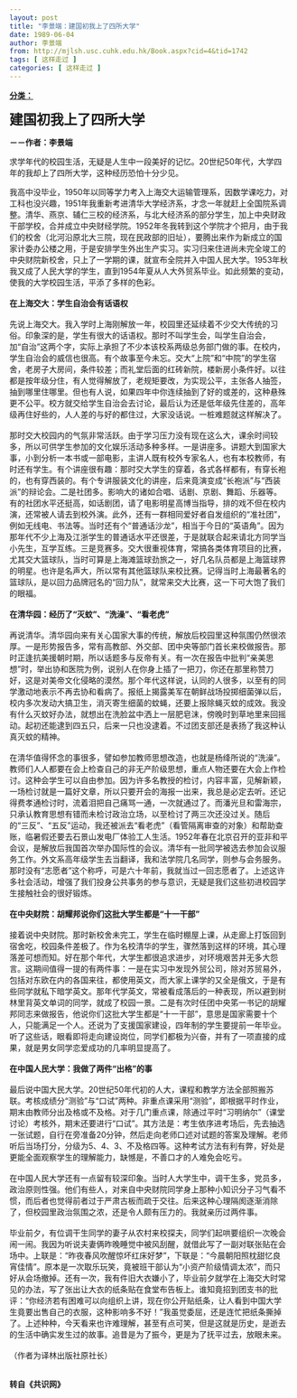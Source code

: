 ```yaml
---
layout: post
title: "李景端：建国初我上了四所大学"
date: 1989-06-04
author: 李景端
from: http://mjlsh.usc.cuhk.edu.hk/Book.aspx?cid=4&tid=1742
tags: [ 这样走过 ]
categories: [ 这样走过 ]
---
```


<div style="margin: 15px 10px 10px 0px;">
 <div>
  <span id="ctl00_ContentPlaceHolder1_chapter1_SubjectLabel" style="font-weight:bold;text-decoration:underline;">
   分类：
  </span>
 </div>
 <p>
  <strong>
   <font size="5">
    建国初我上了四所大学
   </font>
  </strong>
 </p>
 <p>
  <strong>
   －－作者：李景端
  </strong>
 </p>
 <p>
  求学年代的校园生活，无疑是人生中一段美好的记忆。20世纪50年代，大学四年的我却上了四所大学，这种经历恐怕十分少见。
 </p>
 <p>
  我高中没毕业，1950年以同等学力考入上海交大运输管理系，因数学课吃力，对工科也没兴趣，1951年我重新考进清华大学经济系，才念一年就赶上全国院系调整。清华、燕京、辅仁三校的经济系，与北大经济系的部分学生，加上中央财政干部学校，合并成立中央财经学院。1952年冬我转到这个学院才个把月，由于我们的校舍（北河沿原北大三院，现在民政部的旧址），要腾出来作为新成立的国家计委办公楼之用，于是安排学生外出生产实习。实习归来住进尚未完全竣工的中央财院新校舍，只上了一学期的课，就宣布全院并入中国人民大学。1953年秋我又成了人民大学的学生，直到1954年夏从人大外贸系毕业。如此频繁的变动，使我的大学校园生活，平添了多样的色彩。
  <br/>
  <br/>
  <strong>
   在上海交大：学生自治会有话语权
   <br/>
  </strong>
  <br/>
  先说上海交大。我入学时上海刚解放一年，校园里还延续着不少交大传统的习俗。印象深的是，学生有很大的话语权。那时不叫学生会，叫学生自治会，加“自治”这两个字，实际上承担了不少本该校系两级总务部门做的事。在校内，学生自治会的威信也很高。有个故事至今未忘。交大“上院”和“中院”的学生宿舍，老房子大房间，条件较差；而礼堂后面的红砖新院，楼新房小条件好。以往都是按年级分住，有人觉得解放了，老规矩要改，为实现公平，主张各人抽签，抽到哪里住哪里。但也有人说，如果四年中你连续抽到了好的或差的，这种悬殊更不公平。校方就交给学生自治会去讨论，最后认为还是低年级先住差的，高年级再住好些的，人人差的与好的都住过，大家没话说。一桩难题就这样解决了。
  <br/>
  <br/>
  那时交大校园内的气氛非常活跃。由于学习压力没有现在这么大，课余时间较多，所以可供学生参加的文化娱乐活动多种多样。一是讲座多。讲题大到国家大事，小到分析一本书或一部电影，主讲人既有校外专家名人，也有本校教师，有时还有学生。有个讲座很有趣：那时交大学生的穿着，各式各样都有，有穿长袍的，也有穿西装的。有个专讲服装文化的讲座，后来竟演变成“长袍派”与“西装派”的辩论会。二是社团多。影响大的诸如合唱、话剧、京剧、舞蹈、乐器等。有的社团水平还挺高，如话剧团，请了电影明星高博当指导，排的戏不但在校内演，还常被人请去到校外演。此外，还有一群相同爱好者自发组织的“准社团”，例如无线电、书法等。当时还有个“普通话沙龙”，相当于今日的“英语角”。因为那年代不少上海及江浙学生的普通话水平还很差，于是就联合起来请北方同学当小先生，互学互练。三是竞赛多。交大很重视体育，常搞各类体育项目的比赛，尤其交大篮球队，当时可算是上海滩篮球劲旅之一，好几名队员都是上海篮球界的明星。也许是名声大，所以常有其他篮球队来校比赛。记得当时上海最著名的篮球队，是以回力品牌冠名的“回力队”，就常来交大比赛，这一下可大饱了我们的眼福。
  <br/>
  <br/>
  <strong>
   在清华园：经历了“灭蚊”、“洗澡”、“看老虎”
   <br/>
  </strong>
  <br/>
  再说清华。清华园向来有关心国家大事的传统，解放后校园里这种氛围仍然很浓厚。一是形势报告多，常有高教部、外交部、团中央等部门首长来校做报告。那时正逢抗美援朝时期，所以话题多与反帝有关。有一次在报告中批判“亲美思想”时，举出协和医院为例，说别人在你身上插了一把刀，你还在那里称赞刀好，这是对美帝文化侵略的漠然。那个年代这样说，认同的人很多，以至有的同学激动地表示不再去协和看病了。报纸上揭露美军在朝鲜战场投掷细菌弹以后，校内多次发动大搞卫生，消灭寄生细菌的蚊蝇，还要上报除蝇灭蚊的成效。我没有什么灭蚊好办法，就想出在洗脸盆中洒上一层肥皂沫，傍晚时到草地里来回摇动。起初还能逮到四五只，后来一只也没逮着。不过团支部还是表扬了我这种认真灭蚊的精神。
  <br/>
  <br/>
  在清华值得怀念的事很多，譬如参加教师思想改造，也就是杨绛所说的“洗澡”。教师们人人都要在会上检查自己的非无产阶级思想，重点人物还要在大会上作检讨。这种会学生可以自由参加。因为许多名教授的检讨，内容丰富，见解新颖，一场检讨就是一篇好文章，所以只要开会的海报一出来，我总是必定去听。还记得费孝通检讨时，流着泪把自己痛骂一通，一次就通过了。而潘光旦和雷海宗，只承认教育思想有错而未检讨政治立场，以至检讨了两三次还没过关。随后的“三反”、“五反”运动，我还被派去“看老虎”（看管隔离审查的对象）和帮助查账，临暑假还要去石景山发电厂体验工人生活。1952年春在北京召开的亚非和平会议，是解放后我国首次举办国际性的会议。清华有一批同学被选去参加会议服务工作。外文系高年级学生去当翻译，我和法学院几名同学，则参与会务服务。那时没有“志愿者”这个称呼，可是六十年前，我就当过一回志愿者了。上述这许多社会活动，增强了我们投身公共事务的参与意识，无疑是我们这些初进校园学生接触社会的很好锻炼。
  <br/>
  <br/>
  <strong>
   在中央财院：胡耀邦说你们这批大学生都是“十一干部”
   <br/>
  </strong>
  <br/>
  接着说中央财院。那时新校舍未完工，学生在临时棚屋上课，从走廊上打饭回到宿舍吃，校园条件差极了。作为名校清华的学生，骤然落到这样的环境，其心理落差可想而知。好在那个年代，大学生都很追求进步，对环境艰苦并无多大怨言。这期间值得一提的有两件事：一是在实习中发现外贸公司，除对苏贸易外，包括对东欧在内的各国来往，都使用英文，而大家上课学的又全是俄文，于是有些同学就私下暗学英文。那年代学英文，常被看成落后的一种表现，所以避到树林里背英文单词的同学，就成了校园一景。二是有次时任团中央笫一书记的胡耀邦同志来做报告，他说你们这批大学生都是“十一干部”，意思是国家需要十个人，只能满足一个人。还说为了支援国家建设，四年制的学生要提前一年毕业。听了这些话，眼看即将走向建设岗位，同学们都极为兴奋，并有了一项直接的成果，就是男女同学恋爱成功的几率明显提高了。
  <br/>
  <br/>
  <strong>
   在中国人民大学：我做了两件“出格”的事
   <br/>
  </strong>
  <br/>
  最后说中国大民大学。20世纪50年代初的人大，课程和教学方法全部照搬苏联。考核成绩分“测验”与“口试”两种。非重点课采用“测验”，即根据平时作业，期末由教师分出及格或不及格。对于几门重点课，除通过平时“习明纳尔”（课堂讨论）考核外，期末还要进行“口试”。其方法是：考生依序进考场后，先去抽选一张试题，自行在旁准备20分钟，然后走向老师口述对试题的答案及理解。老师听后当场打分，分级为5、4、3、不及格四等。这种考试方法有利有弊，好处是更能全面观察学生的理解能力，缺憾是，不善口才的人难免会吃亏。
  <br/>
  <br/>
  在中国人民大学还有一点留有较深印象。当时人大学生中，调干生多，党员多，政治原则性强。他们有些人，对来自中央财院同学身上那种小知识分子习气看不惯，而后者也觉得前者过于严肃古板而疏于交往。后来这种心理隔阂逐渐消除了，但校园里政治氛围之浓，还是令人颇有压力的。我就亲历过两件事。
  <br/>
  <br/>
  毕业前夕，有位调干生同学的妻子从农村来校探夫，同学们起哄要组织一次晚会闹一闹。我因为听说夫妻俩昨晚睡觉中被风刮醒，就借此写了一副对联张贴在会场中。上联是：“昨夜春风吹醒惊坏红床好梦”，下联是：“今晨朝阳照枕甜忆良宵佳情”。原本是一次取乐玩笑，竟被班干部认为“小资产阶级情调太浓”，而只好从会场撤掉。还有一次，我有件旧大衣嫌小了，毕业前夕就学在上海交大时常见的办法，写了张出让大衣的纸条贴在食堂布告板上。谁知竟招到团支书的批评：“你经济若有困难可以向组织上讲，现在你公开贴纸条，让人看到中国大学生竟要出售自己的衣服，这种影响多不好！”我虽觉委屈，还是连忙把纸条撕掉了。上述种种，今天看来也许难理解，甚至有点可笑，但是这就是历史，是逝去的生活中确实发生过的故事。追昔是为了振今，更是为了抚平过去，放眼未来。
  <br/>
  <br/>
  （作者为译林出版社原社长）
 </p>
 <p>
  <br/>
  <strong>
   转自《共识网》
  </strong>
 </p>
</div>

